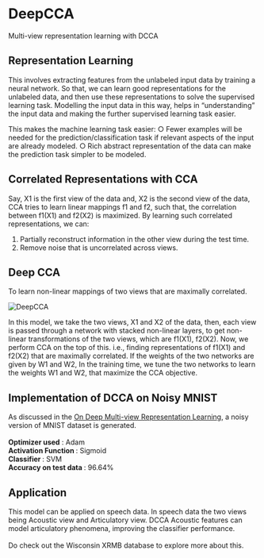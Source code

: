 # DeepCCA
Multi-view representation learning with DCCA

## Representation Learning 
This involves extracting features from the unlabeled input data by training a neural network. So that, we can learn good representations for the unlabeled data, and then use these representations to solve the supervised learning task. Modelling the input data in this way, helps in “understanding” the input data and making the further supervised learning task easier.

This makes the machine learning task easier:
○ Fewer examples will be needed for the prediction/classification task if relevant aspects of the input are already modeled.
○ Rich abstract representation of the data can make the prediction task simpler to be modeled. 

## Correlated Representations with CCA
Say, X1 is the first view of the data and, X2 is the second view of the data, CCA tries to learn linear mappings f1 and f2, such that, the correlation between f1(X1) and f2(X2) is maximized. By learning such correlated representations, we can:
1. Partially reconstruct information in the other view during the test time.
2. Remove noise that is uncorrelated across views.

## Deep CCA
To learn non-linear mappings of two views that are maximally correlated. 

![DeepCCA](https://www.researchgate.net/profile/K-Livescu/publication/255482849/figure/fig1/AS:669442673475591@1536618979256/A-schematic-of-deep-CCA-consisting-of-two-deep-networks-learned-so-that-the-output.png)

In this model, we take the two views, X1 and X2 of the data, then, each view is passed through a network with stacked non-linear layers, to get non-linear transformations of the two views, which are f1(X1), f2(X2).
Now, we perform CCA on the top of this. i.e., finding representations of f1(X1) and f2(X2) that are maximally correlated.
If the weights of the two networks are given by W1 and W2,
In the training time, we tune the two networks to learn the weights W1 and W2, that maximize the CCA objective.

## Implementation of DCCA on Noisy MNIST 
As discussed in the [On Deep Multi-view Representation Learning](http://proceedings.mlr.press/v37/wangb15.pdf), a noisy version of MNIST dataset is generated. <br><br>
<b>Optimizer used</b> : Adam <br>
<b> Activation Function </b> : Sigmoid <br> 
<b> Classifier </b> : SVM <br>
<b> Accuracy on test data </b> : 96.64% 

## Application 
This model can be applied on speech data. In speech data the two views being Acoustic view and Articulatory view. DCCA Acoustic features can model articulatory phenomena, improving the classifier performance. <br><br>
Do check out the Wisconsin XRMB database to explore more about this.
